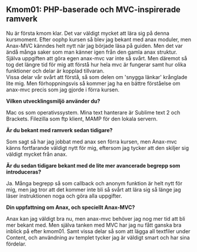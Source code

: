 Kmom01: PHP-baserade och MVC-inspirerade ramverk
------------------------------------
Nu är första kmom klar. Det var väldigt mycket att lära sig på denna kursmoment. Efter oophp kursen så blev jag bekant med anax moduler, men Anax-MVC känndes helt nytt när jag började läsa på guiden. Men det var ändå många saker som man känner igen från den gamla anax struktur. 
Själva uppgiften att göra egen anax-mvc var inte så svårt. Men däremot så tog det längre tid för mig att förstå hur hela mvc är fungerar samt hur olika funktioner och delar är kopplad tillvaran.  
Vissa delar vår svårt att förstå, så som delen om 'snygga länkar' krånglade lite mig. Men förhoppningsvis så kommer jag ha en bättre förståelse om anax-mvc precis som jag gjorde i förra kursen. 

**Vilken utvecklingsmiljö använder du?**

Mac os som operativssystem. Mina text hanterare är Sublime text 2 och Brackets. Filezilla som ftp klient, MAMP för den lokala servern.

**Är du bekant med ramverk sedan tidigare?**

Som sagt så har jag jobbat med anax sen förra kursen, men Anax-mvc känns fortfarande väldigt nytt för mig, eftersom jag tycker att den skiljer sig väldigt mycket från anax. 

**Är du sedan tidigare bekant med de lite mer avancerade begrepp som introduceras?**

Ja. Många begrepp så som callback och anonym funktion är helt nytt för mig, men jag tror att det kommer inte bli så svårt att lära sig så länge jag läser instruktionen noga och göra alla uppgifter. 

**Din uppfattning om Anax, och speciellt Anax-MVC?**

Anax kan jag väldigt bra nu, men anax-mvc behöver jag nog mer tid att bli mer bekant med. Men själva tanken med MVC har jag nu fått ganska bra inblick på efter kmom01. Samt vissa delar så som att lägga all textfiler under Content, och användning av templet tycker jag är väldigt smart och har sina fördelar. 
